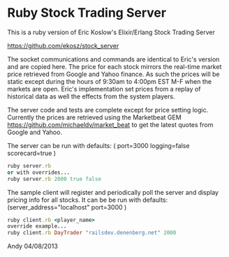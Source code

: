 Ruby Stock Trading Server
===========================

This is a ruby version of Eric Koslow's Elixir/Erlang Stock Trading Server

https://github.com/ekosz/stock_server

The socket communications and commands are identical to Eric's version and are copied here.  The price for each stock mirrors the real-time market price retrieved from Google and Yahoo finance.  As such the prices will be static except during the hours of 9:30am to 4:00pm EST M-F when the markets are open.  Eric's implementation set prices from a replay of historical data as well the effects from the system players.

The server code and tests are complete except for price setting logic.  Currently the prices are retrieved using the Marketbeat GEM
https://github.com/michaeldv/market_beat
to get the latest quotes from Google and Yahoo.

The server can be run with defaults: ( port=3000 logging=false scorecard=true )

```ruby
ruby server.rb
or with overrides...
ruby server.rb 2000 true false
```

The sample client will register and periodically poll the server and display pricing info for all stocks.  It can be be run with defaults: (server_address="localhost" port=3000 )

```ruby
ruby client.rb <player_name>
override example...
ruby client.rb DayTrader "railsdev.denenberg.net" 2000
```

Andy 04/08/2013


```
